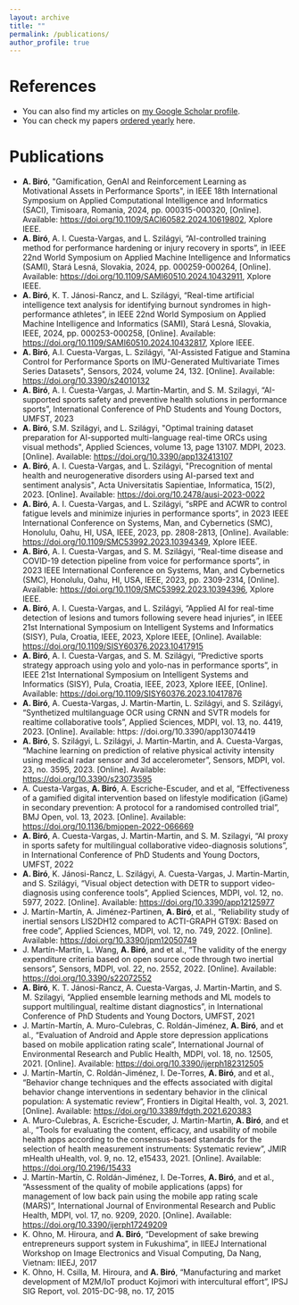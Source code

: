 ```yaml
---
layout: archive
title: ""
permalink: /publications/
author_profile: true
---
```


References
======
* You can also find my articles on <a href="{{site.author.googlescholar}}">my Google Scholar profile</a>.
* You can check my papers <a href="https://www.attila.phd/papers">ordered yearly</a> here.

Publications
======
* **A. Biró**, "Gamification, GenAI and Reinforcement Learning as Motivational Assets in Performance Sports", in IEEE 18th International Symposium on Applied Computational Intelligence and Informatics (SACI), Timisoara, Romania, 2024,  pp. 000315-000320, [Online]. Available: https://doi.org/10.1109/SACI60582.2024.10619802, Xplore IEEE.
* **A. Biró**, A. I. Cuesta-Vargas, and L. Szilágyi, “AI-controlled training method for performance hardening or injury recovery in sports”, in IEEE 22nd World Symposium on Applied Machine Intelligence and Informatics (SAMI), Stará Lesná, Slovakia, 2024, pp. 000259-000264, [Online]. Available: https://doi.org/10.1109/SAMI60510.2024.10432911, Xplore IEEE.
* **A. Biró**, K. T. Jánosi-Rancz, and L. Szilágyi, “Real-time artificial intelligence text analysis for identifying burnout syndromes in high-performance athletes”, in IEEE 22nd World Symposium on Applied Machine Intelligence and Informatics (SAMI), Stará Lesná, Slovakia, IEEE, 2024, pp. 000253-000258, [Online]. Available: https://doi.org/10.1109/SAMI60510.2024.10432817, Xplore IEEE.
* **A. Biró**, A.I. Cuesta-Vargas, L. Szilágyi, "AI-Assisted Fatigue and Stamina Control for Performance Sports on IMU-Generated Multivariate Times Series Datasets", Sensors, 2024, volume 24, 132. [Online]. Available: https://doi.org/10.3390/s24010132
* **A. Biró**, A. I. Cuesta-Vargas, J. Martin-Martin, and S. M. Szilagyi, “AI-supported sports safety and preventive health solutions in performance sports”, International Conference of PhD Students and Young Doctors, UMFST, 2023
* **A. Biró**, S.M. Szilágyi, and L. Szilágyi, "Optimal training dataset preparation for AI-supported multi-language real-time ORCs using visual methods", Applied Sciences, volume 13, page 13107. MDPI, 2023. [Online]. Available: https://doi.org/10.3390/app132413107  
* **A. Biró**, A. I. Cuesta-Vargas, and L. Szilágyi, "Precognition of mental health and neurogenerative disorders using AI-parsed text and sentiment analysis", Acta Universitatis Sapientiae, Informatica, 15(2), 2023. [Online]. Available: https://doi.org/10.2478/ausi-2023-0022 
* **A. Biró**, A. I. Cuesta-Vargas, and L. Szilágyi, “sRPE and ACWR to control fatigue levels and minimize injuries in performance sports”, in 2023 IEEE International Conference on Systems, Man, and Cybernetics (SMC), Honolulu, Oahu, HI, USA, IEEE, 2023, pp. 2808-2813, [Online]. Available: https://doi.org/10.1109/SMC53992.2023.10394349, Xplore IEEE.
* **A. Biró**, A. I. Cuesta-Vargas, and S. M. Szilágyi, “Real-time disease and COVID-19 detection pipeline from voice for performance sports”, in 2023 IEEE International Conference on Systems, Man, and Cybernetics (SMC), Honolulu, Oahu, HI, USA, IEEE, 2023, pp. 2309-2314, [Online]. Available: https://doi.org/10.1109/SMC53992.2023.10394396, Xplore IEEE.
* **A. Biró**, A. I. Cuesta-Vargas, and L. Szilágyi, “Applied AI for real-time detection of lesions and tumors following severe head injuries”, in IEEE 21st International Symposium on Intelligent Systems and Informatics (SISY), Pula, Croatia, IEEE, 2023, Xplore IEEE, [Online]. Available: https://doi.org/10.1109/SISY60376.2023.10417915 
* **A. Biró**, A. I. Cuesta-Vargas, and S. M. Szilágyi, “Predictive sports strategy approach using yolo and yolo-nas in performance sports”, in IEEE 21st International Symposium on Intelligent Systems and Informatics (SISY), Pula, Croatia, IEEE, 2023, Xplore IEEE, [Online]. Available: https://doi.org/10.1109/SISY60376.2023.10417876 
* **A. Biró**, A. Cuesta-Vargas, J. Martin-Martin, L. Szilágyi, and S. Szilágyi, “Synthetized multilanguage OCR using CRNN and SVTR models for realtime collaborative tools”, Applied Sciences, MDPI, vol. 13, no. 4419, 2023. [Online]. Available: https: //doi.org/10.3390/app13074419
* **A. Biró**, S. Szilágyi, L. Szilágyi, J. Martin-Martin, and A. Cuesta-Vargas, “Machine learning on prediction of relative physical activity intensity using medical radar sensor and 3d accelerometer”, Sensors, MDPI, vol. 23, no. 3595, 2023. [Online]. Available: https://doi.org/10.3390/s23073595
* A. Cuesta-Vargas, **A. Biró**, A. Escriche-Escuder, and et al, “Effectiveness of a gamified digital intervention based on lifestyle modification (iGame) in secondary prevention: A protocol for a randomised controlled trial”, BMJ Open, vol. 13, 2023. [Online]. Available: https://doi.org/10.1136/bmjopen-2022-066669
* **A. Biró**, A. Cuesta-Vargas, J. Martin-Martin, and S. M. Szilagyi, “AI proxy in sports safety for multilingual collaborative video-diagnosis solutions”, in International Conference of PhD Students and Young Doctors, UMFST, 2022
* **A. Biró**, K. Jánosi-Rancz, L. Szilágyi, A. Cuesta-Vargas, J. Martin-Martin, and S. Szilágyi, “Visual object detection with DETR to support video-diagnosis using conference tools”, Applied Sciences, MDPI, vol. 12, no. 5977, 2022. [Online]. Available: https://doi.org/10.3390/app12125977
* J. Martín-Martín, A. Jiménez-Partinen, **A. Biró**, et al., “Reliability study of inertial sensors LIS2DH12 compared to ACTI-GRAPH GT9X: Based on free code”, Applied Sciences, MDPI, vol. 12, no. 749, 2022. [Online]. Available: https://doi.org/10.3390/jpm12050749
* J. Martín-Martín, L. Wang, **A. Biró**, and et al., “The validity of the energy expenditure criteria based on open source code through two inertial sensors”, Sensors, MDPI, vol. 22, no. 2552, 2022. [Online]. Available: https://doi.org/10.3390/s22072552 
* **A. Biró**, K. T. Jánosi-Rancz, A. Cuesta-Vargas, J. Martin-Martin, and S. M. Szilagyi, “Applied ensemble learning methods and ML models to support multilingual, realtime distant diagnostics”, in International Conference of PhD Students and Young Doctors, UMFST, 2021
* J. Martín-Martín, A. Muro-Culebras, C. Roldán-Jiménez, **A. Biró**, and et al., “Evaluation of Android and Apple store depression applications based on mobile application rating scale”, International Journal of Environmental Research and Public Health, MDPI, vol. 18, no. 12505, 2021. [Online]. Available: https://doi.org/10.3390/ijerph182312505
* J. Martín-Martín, C. Roldán-Jiménez, I. De-Torres, **A. Biró**, and et al., “Behavior change techniques and the effects associated with digital behavior change interventions in sedentary behavior in the clinical population: A systematic review”, Frontiers in Digital Health, vol. 3, 2021. [Online]. Available: https://doi.org/10.3389/fdgth.2021.620383
* A. Muro-Culebras, A. Escriche-Escuder, J. Martin-Martin, **A. Biró**, and et al., “Tools for evaluating the content, efficacy, and usability of mobile health apps according to the consensus-based standards for the selection of health measurement instruments: Systematic review”, JMIR mHealth uHealth, vol. 9, no. 12, e15433, 2021. [Online]. Available: https://doi.org/10.2196/15433
* J. Martín-Martín, C. Roldán-Jiménez, I. De-Torres, **A. Biró**, and et al., “Assessment of the quality of mobile applications (apps) for management of low back pain using the mobile app rating scale (MARS)”, International Journal of Environmental Research and Public Health, MDPI, vol. 17, no. 9209, 2020. [Online]. Available: https://doi.org/10.3390/ijerph17249209
* K. Ohno, M. Hiroura, and **A. Biró**, “Development of sake brewing entrepreneurs support system in Fukushima”, in IIEEJ International Workshop on Image Electronics and Visual Computing, Da Nang, Vietnam: IIEEJ, 2017
* K. Ohno, H. Csilla, M. Hiroura, and **A. Biró**, “Manufacturing and market development of M2M/IoT product Kojimori with intercultural effort”, IPSJ SIG Report, vol. 2015-DC-98, no. 17, 2015
